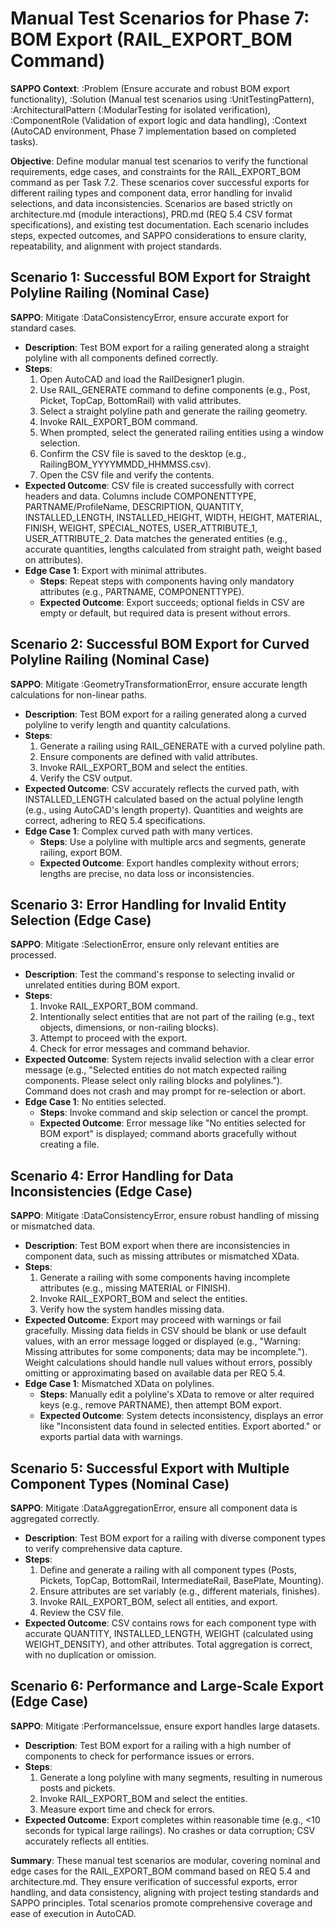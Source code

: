 # Manual Test Scenarios for Phase 7: BOM Export (RAIL_EXPORT_BOM Command)

**SAPPO Context**: :Problem (Ensure accurate and robust BOM export functionality), :Solution (Manual test scenarios using :UnitTestingPattern), :ArchitecturalPattern (:ModularTesting for isolated verification), :ComponentRole (Validation of export logic and data handling), :Context (AutoCAD environment, Phase 7 implementation based on completed tasks).

**Objective**: Define modular manual test scenarios to verify the functional requirements, edge cases, and constraints for the RAIL_EXPORT_BOM command as per Task 7.2. These scenarios cover successful exports for different railing types and component data, error handling for invalid selections, and data inconsistencies. Scenarios are based strictly on architecture.md (module interactions), PRD.md (REQ 5.4 CSV format specifications), and existing test documentation. Each scenario includes steps, expected outcomes, and SAPPO considerations to ensure clarity, repeatability, and alignment with project standards.

## Scenario 1: Successful BOM Export for Straight Polyline Railing (Nominal Case)
**SAPPO**: Mitigate :DataConsistencyError, ensure accurate export for standard cases.
- **Description**: Test BOM export for a railing generated along a straight polyline with all components defined correctly.
- **Steps**:
  1. Open AutoCAD and load the RailDesigner1 plugin.
  2. Use RAIL_GENERATE command to define components (e.g., Post, Picket, TopCap, BottomRail) with valid attributes.
  3. Select a straight polyline path and generate the railing geometry.
  4. Invoke RAIL_EXPORT_BOM command.
  5. When prompted, select the generated railing entities using a window selection.
  6. Confirm the CSV file is saved to the desktop (e.g., RailingBOM_YYYYMMDD_HHMMSS.csv).
  7. Open the CSV file and verify the contents.
- **Expected Outcome**: CSV file is created successfully with correct headers and data. Columns include COMPONENTTYPE, PARTNAME/ProfileName, DESCRIPTION, QUANTITY, INSTALLED_LENGTH, INSTALLED_HEIGHT, WIDTH, HEIGHT, MATERIAL, FINISH, WEIGHT, SPECIAL_NOTES, USER_ATTRIBUTE_1, USER_ATTRIBUTE_2. Data matches the generated entities (e.g., accurate quantities, lengths calculated from straight path, weight based on attributes).
- **Edge Case 1**: Export with minimal attributes.
  - **Steps**: Repeat steps with components having only mandatory attributes (e.g., PARTNAME, COMPONENTTYPE).
  - **Expected Outcome**: Export succeeds; optional fields in CSV are empty or default, but required data is present without errors.

## Scenario 2: Successful BOM Export for Curved Polyline Railing (Nominal Case)
**SAPPO**: Mitigate :GeometryTransformationError, ensure accurate length calculations for non-linear paths.
- **Description**: Test BOM export for a railing generated along a curved polyline to verify length and quantity calculations.
- **Steps**:
  1. Generate a railing using RAIL_GENERATE with a curved polyline path.
  2. Ensure components are defined with valid attributes.
  3. Invoke RAIL_EXPORT_BOM and select the entities.
  4. Verify the CSV output.
- **Expected Outcome**: CSV accurately reflects the curved path, with INSTALLED_LENGTH calculated based on the actual polyline length (e.g., using AutoCAD's length property). Quantities and weights are correct, adhering to REQ 5.4 specifications.
- **Edge Case 1**: Complex curved path with many vertices.
  - **Steps**: Use a polyline with multiple arcs and segments, generate railing, export BOM.
  - **Expected Outcome**: Export handles complexity without errors; lengths are precise, no data loss or inconsistencies.

## Scenario 3: Error Handling for Invalid Entity Selection (Edge Case)
**SAPPO**: Mitigate :SelectionError, ensure only relevant entities are processed.
- **Description**: Test the command's response to selecting invalid or unrelated entities during BOM export.
- **Steps**:
  1. Invoke RAIL_EXPORT_BOM command.
  2. Intentionally select entities that are not part of the railing (e.g., text objects, dimensions, or non-railing blocks).
  3. Attempt to proceed with the export.
  4. Check for error messages and command behavior.
- **Expected Outcome**: System rejects invalid selection with a clear error message (e.g., "Selected entities do not match expected railing components. Please select only railing blocks and polylines."). Command does not crash and may prompt for re-selection or abort.
- **Edge Case 1**: No entities selected.
  - **Steps**: Invoke command and skip selection or cancel the prompt.
  - **Expected Outcome**: Error message like "No entities selected for BOM export" is displayed; command aborts gracefully without creating a file.

## Scenario 4: Error Handling for Data Inconsistencies (Edge Case)
**SAPPO**: Mitigate :DataConsistencyError, ensure robust handling of missing or mismatched data.
- **Description**: Test BOM export when there are inconsistencies in component data, such as missing attributes or mismatched XData.
- **Steps**:
  1. Generate a railing with some components having incomplete attributes (e.g., missing MATERIAL or FINISH).
  2. Invoke RAIL_EXPORT_BOM and select the entities.
  3. Verify how the system handles missing data.
- **Expected Outcome**: Export may proceed with warnings or fail gracefully. Missing data fields in CSV should be blank or use default values, with an error message logged or displayed (e.g., "Warning: Missing attributes for some components; data may be incomplete."). Weight calculations should handle null values without errors, possibly omitting or approximating based on available data per REQ 5.4.
- **Edge Case 1**: Mismatched XData on polylines.
  - **Steps**: Manually edit a polyline's XData to remove or alter required keys (e.g., remove PARTNAME), then attempt BOM export.
  - **Expected Outcome**: System detects inconsistency, displays an error like "Inconsistent data found in selected entities. Export aborted." or exports partial data with warnings.

## Scenario 5: Successful Export with Multiple Component Types (Nominal Case)
**SAPPO**: Mitigate :DataAggregationError, ensure all component data is aggregated correctly.
- **Description**: Test BOM export for a railing with diverse component types to verify comprehensive data capture.
- **Steps**:
  1. Define and generate a railing with all component types (Posts, Pickets, TopCap, BottomRail, IntermediateRail, BasePlate, Mounting).
  2. Ensure attributes are set variably (e.g., different materials, finishes).
  3. Invoke RAIL_EXPORT_BOM, select all entities, and export.
  4. Review the CSV file.
- **Expected Outcome**: CSV contains rows for each component type with accurate QUANTITY, INSTALLED_LENGTH, WEIGHT (calculated using WEIGHT_DENSITY), and other attributes. Total aggregation is correct, with no duplication or omission.

## Scenario 6: Performance and Large-Scale Export (Edge Case)
**SAPPO**: Mitigate :PerformanceIssue, ensure export handles large datasets.
- **Description**: Test BOM export for a railing with a high number of components to check for performance issues or errors.
- **Steps**:
  1. Generate a long polyline with many segments, resulting in numerous posts and pickets.
  2. Invoke RAIL_EXPORT_BOM and select the entities.
  3. Measure export time and check for errors.
- **Expected Outcome**: Export completes within reasonable time (e.g., <10 seconds for typical large railings). No crashes or data corruption; CSV accurately reflects all entities.

**Summary**: These manual test scenarios are modular, covering nominal and edge cases for the RAIL_EXPORT_BOM command based on REQ 5.4 and architecture.md. They ensure verification of successful exports, error handling, and data consistency, aligning with project testing standards and SAPPO principles. Total scenarios promote comprehensive coverage and ease of execution in AutoCAD.
